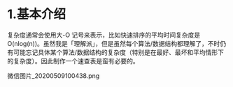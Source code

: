 # 1.基本介绍

复杂度通常会使用大-O 记号来表示，比如快速排序的平均时间复杂度是 O\(nlog\(n\)\)。虽然我是「理解派」，但是虽然每个算法/数据结构都理解了，不时仍有可能忘记具体某个算法/数据结构的复杂度（特别是在最好、最坏和平均情形下的复杂度）。因此制作一个速查表是蛮有必要的。

微信图片\_20200509100438.png


